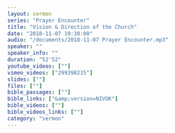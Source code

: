 ```yaml
---
layout: sermon
series: "Prayer Encounter"
title: "Vision & Direction of the Church"
date: "2018-11-07 19:30:00"
audio: "/documents/2018-11-07 Prayer Encounter.mp3"
speaker: ""
speaker_info: ""
duration: "52'52"
youtube_videos: [""]
vimeo_videos: ["299398215"]
slides: [""]
files: [""]
bible_passages: [""]
bible_links: ["&amp;version=NIVUK"]
bible_videos: [""]
bible_videos_links: [""]
category: "sermon"
---
```

